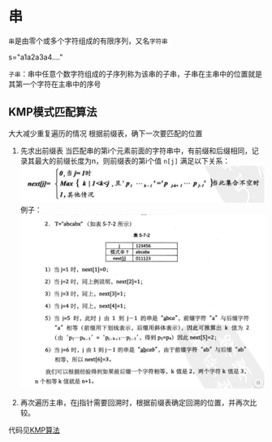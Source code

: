 # 串

`串`是由零个或多个字符组成的有限序列，又名`字符串`

s="a1a2a3a4...."

`子串`：串中任意个数字符组成的子序列称为该串的子串，子串在主串中的位置就是其第一个字符在主串中的序号

## KMP模式匹配算法

大大减少重复遍历的情况
根据前缀表，确下一次要匹配的位置

1. 先求出前缀表
当匹配串的第i个元素前面的字符串中，有前缀和后缀相同，记录其最大的前缀长度为n，则前缀表的第i个值 `n[j]` 满足以下关系：
![图 3](../images/85c1662f49a6241d73be02637893f64739a296bb3cd14c729aa17ea7621c8488.png)  
例子：
![图 4](../images/10d19174c4c315efe987679462fda2942456c03c3b00b9e046509bba7e081aef.png)  

2. 再次遍历主串，在j指针需要回溯时，根据前缀表确定回溯的位置，并再次比较。

代码见[KMP算法](../DataStructure/0501KMP算法.go)

